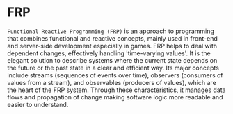 # FRP

`Functional Reactive Programming (FRP)` is an approach to programming that combines functional and reactive concepts, mainly used in front-end and server-side development especially in games. FRP helps to deal with dependent changes, effectively handling 'time-varying values'. It is the elegant solution to describe systems where the current state depends on the future or the past state in a clear and efficient way. Its major concepts include streams (sequences of events over time), observers (consumers of values from a stream), and observables (producers of values), which are the heart of the FRP system. Through these characteristics, it manages data flows and propagation of change making software logic more readable and easier to understand.